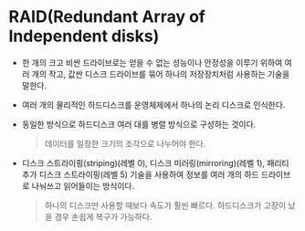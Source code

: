 # RAID(Redundant Array of Independent disks)

- 한 개의 크고 비싼 드라이브로는 얻을 수 없는 성능이나 안정성을 이루기 위하여 여러 개의 작고, 값싼 디스크 드라이브를 묶어 하나의 저장장치처럼 사용하는 기술을 말한다.

- 여러 개의 물리적인 하드디스크를 운영체제에서 하나의 논리 디스크로 인식한다.

- 동일한 방식으로 하드디스크 여러 대를 병렬 방식으로 구성하는 것이다.
    > 데이터를 일정한 크기의 조각으로 나누어야 한다.

- 디스크 스트라이핑(striping)(레벨 0), 디스크 미러링(mirroring)(레벨 1), 패리티 추가 디스크 스트라이핑(레벨 5) 기술을 사용하여 정보를 여러 개의 하드 드라이브로 나눠쓰고 읽어들이는 방식이다.

    > 하나의 디스크만 사용할 때보다 속도가 훨씬 빠르다.
    > 하드디스크가 고장이 났을 경우 손쉽게 복구가 가능하다.